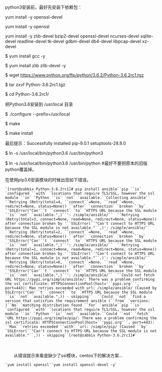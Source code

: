 python3安装前，最好先安装下依赖包：

yum install -y openssl-devel

yum install -y openssl

yum install -y zlib-devel bzip2-devel openssl-devel ncurses-devel sqlite-devel readline-devel tk-devel gdbm-devel db4-devel libpcap-devel xz-devel

$ yum install gcc -y

$ yum install zlib zlib-devel -y

 

$ wget https://www.python.org/ftp/python/3.6.2/Python-3.6.2rc1.tgz



$ tar zxvf Python-3.6.2rc1.tgz

$ cd Python-3.6.2rc1/

把Python3.6安装到 /usr/local 目录

$ ./configure --prefix=/usr/local

$ make

$ make install

最后提示：Successfully installed pip-9.0.1 setuptools-28.8.0



$ ln -s /usr/local/bin/python3.6 /usr/bin/python3

$ ln -s /usr/local/bin/python3.6 /usr/bin/python #最好不要把原本的旧版python覆盖掉。

 

在使用pip3.6安装模块的时候出现如下错误。

```shell
`[root@zabbix Python-3.6.2rc1]# pip install ansible``pip ``is` `configured ``with` `locations that require TLS/SSL, however the ssl module ``in` `Python ``is` `not` `available.``Collecting ansible``  ``Retrying (Retry(total=4, ``connect``=None, ``read``=None, redirect=None, status=None)) ``after` `connection` `broken ``by` `'SSLError("Can'``t ``connect` `to` `HTTPS URL because the SSL module ``is` `not` `available.",)``': /simple/ansible/``  ``Retrying (Retry(total=3, connect=None, read=None, redirect=None, status=None)) after connection broken by '``SSLError(``"Can't connect to HTTPS URL because the SSL module is not available."``,)': /simple/ansible/``  ``Retrying (Retry(total=2, ``connect``=None, ``read``=None, redirect=None, status=None)) ``after` `connection` `broken ``by` `'SSLError("Can'``t ``connect` `to` `HTTPS URL because the SSL module ``is` `not` `available.",)``': /simple/ansible/``  ``Retrying (Retry(total=1, connect=None, read=None, redirect=None, status=None)) after connection broken by '``SSLError(``"Can't connect to HTTPS URL because the SSL module is not available."``,)': /simple/ansible/``  ``Retrying (Retry(total=0, ``connect``=None, ``read``=None, redirect=None, status=None)) ``after` `connection` `broken ``by` `'SSLError("Can'``t ``connect` `to` `HTTPS URL because the SSL module ``is` `not` `available.",)``': /simple/ansible/``  ``Could not fetch URL https://pypi.org/simple/ansible/: There was a problem confirming the ssl certificate: HTTPSConnectionPool(host='``pypi.org``', port=443): Max retries exceeded with url: /simple/ansible/ (Caused by SSLError("Can'``t ``connect` `to` `HTTPS URL because the SSL module ``is` `not` `available.",)) - skipping``  ``Could ``not` `find a version that satisfies the requirement ansible (``from` `versions: )``No` `matching distribution found ``for` `ansible``pip ``is` `configured ``with` `locations that require TLS/SSL, however the ssl module ``in` `Python ``is` `not` `available.``Could ``not` `fetch` `URL https://pypi.org/simple/pip/: There was a problem confirming the ssl certificate: HTTPSConnectionPool(host=``'pypi.org'``, port=443): ``Max` `retries exceeded ``with` `url: /simple/pip/ (Caused ``by` `SSLError(``"Can't connect to HTTPS URL because the SSL module is not available."``,)) - skipping``[root@zabbix Python-3.6.2rc1]#`
```

　　

　　从错误提示来看是缺少了ssl模块，centos下的解决方案...

```shell
`yum install openssl``yum install openssl-devel -y`
```



